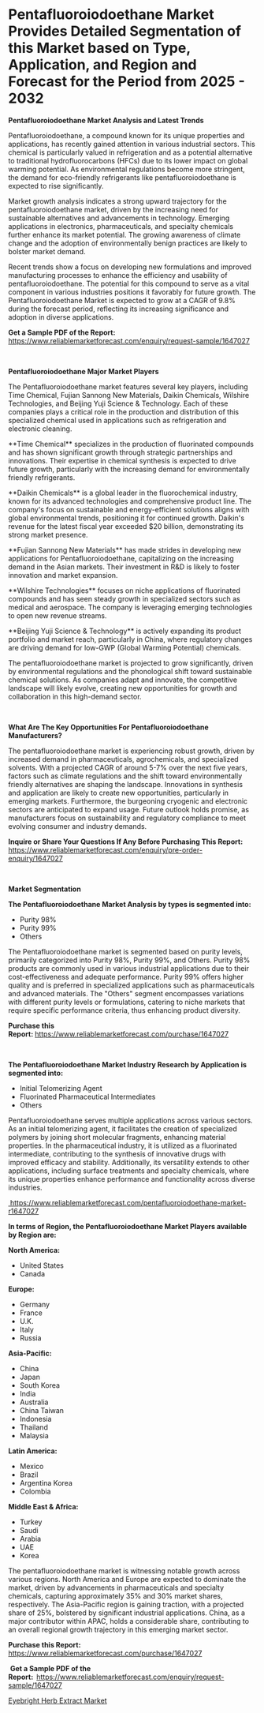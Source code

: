 <p><h1>Pentafluoroiodoethane Market Provides Detailed Segmentation of this Market based on Type, Application, and Region and Forecast for the Period from 2025 - 2032</h1></p><p><strong>Pentafluoroiodoethane Market Analysis and Latest Trends</strong></p>
<p><p>Pentafluoroiodoethane, a compound known for its unique properties and applications, has recently gained attention in various industrial sectors. This chemical is particularly valued in refrigeration and as a potential alternative to traditional hydrofluorocarbons (HFCs) due to its lower impact on global warming potential. As environmental regulations become more stringent, the demand for eco-friendly refrigerants like pentafluoroiodoethane is expected to rise significantly.</p><p>Market growth analysis indicates a strong upward trajectory for the pentafluoroiodoethane market, driven by the increasing need for sustainable alternatives and advancements in technology. Emerging applications in electronics, pharmaceuticals, and specialty chemicals further enhance its market potential. The growing awareness of climate change and the adoption of environmentally benign practices are likely to bolster market demand.</p><p>Recent trends show a focus on developing new formulations and improved manufacturing processes to enhance the efficiency and usability of pentafluoroiodoethane. The potential for this compound to serve as a vital component in various industries positions it favorably for future growth. The Pentafluoroiodoethane Market is expected to grow at a CAGR of 9.8% during the forecast period, reflecting its increasing significance and adoption in diverse applications.</p></p>
<p><strong>Get a Sample PDF of the Report:&nbsp;</strong> <a href="https://www.reliablemarketforecast.com/enquiry/request-sample/1647027?utm_campaign=2042&utm_medium=2&utm_source=Github&utm_content=ia&utm_term=31012025&utm_id=pentafluoroiodoethane">https://www.reliablemarketforecast.com/enquiry/request-sample/1647027</a></p>
<p>&nbsp;</p>
<p><strong>Pentafluoroiodoethane Major Market Players</strong></p>
<p><p>The Pentafluoroiodoethane market features several key players, including Time Chemical, Fujian Sannong New Materials, Daikin Chemicals, Wilshire Technologies, and Beijing Yuji Science & Technology. Each of these companies plays a critical role in the production and distribution of this specialized chemical used in applications such as refrigeration and electronic cleaning.</p><p>**Time Chemical** specializes in the production of fluorinated compounds and has shown significant growth through strategic partnerships and innovations. Their expertise in chemical synthesis is expected to drive future growth, particularly with the increasing demand for environmentally friendly refrigerants.</p><p>**Daikin Chemicals** is a global leader in the fluorochemical industry, known for its advanced technologies and comprehensive product line. The company's focus on sustainable and energy-efficient solutions aligns with global environmental trends, positioning it for continued growth. Daikin's revenue for the latest fiscal year exceeded $20 billion, demonstrating its strong market presence.</p><p>**Fujian Sannong New Materials** has made strides in developing new applications for Pentafluoroiodoethane, capitalizing on the increasing demand in the Asian markets. Their investment in R&D is likely to foster innovation and market expansion.</p><p>**Wilshire Technologies** focuses on niche applications of fluorinated compounds and has seen steady growth in specialized sectors such as medical and aerospace. The company is leveraging emerging technologies to open new revenue streams.</p><p>**Beijing Yuji Science & Technology** is actively expanding its product portfolio and market reach, particularly in China, where regulatory changes are driving demand for low-GWP (Global Warming Potential) chemicals.</p><p>The pentafluoroiodoethane market is projected to grow significantly, driven by environmental regulations and the phonological shift toward sustainable chemical solutions. As companies adapt and innovate, the competitive landscape will likely evolve, creating new opportunities for growth and collaboration in this high-demand sector.</p></p>
<p>&nbsp;</p>
<p><strong>What Are The Key Opportunities For Pentafluoroiodoethane Manufacturers?</strong></p>
<p><p>The pentafluoroiodoethane market is experiencing robust growth, driven by increased demand in pharmaceuticals, agrochemicals, and specialized solvents. With a projected CAGR of around 5-7% over the next five years, factors such as climate regulations and the shift toward environmentally friendly alternatives are shaping the landscape. Innovations in synthesis and application are likely to create new opportunities, particularly in emerging markets. Furthermore, the burgeoning cryogenic and electronic sectors are anticipated to expand usage. Future outlook holds promise, as manufacturers focus on sustainability and regulatory compliance to meet evolving consumer and industry demands.</p></p>
<p><strong>Inquire or Share Your Questions If Any Before Purchasing This Report:</strong> <a href="https://www.reliablemarketforecast.com/enquiry/pre-order-enquiry/1647027?utm_campaign=2042&utm_medium=2&utm_source=Github&utm_content=ia&utm_term=31012025&utm_id=pentafluoroiodoethane">https://www.reliablemarketforecast.com/enquiry/pre-order-enquiry/1647027</a></p>
<p>&nbsp;</p>
<p><strong>Market Segmentation</strong></p>
<p><strong>The Pentafluoroiodoethane Market Analysis by types is segmented into:</strong></p>
<p><ul><li>Purity 98%</li><li>Purity 99%</li><li>Others</li></ul></p>
<p><p>The Pentafluoroiodoethane market is segmented based on purity levels, primarily categorized into Purity 98%, Purity 99%, and Others. Purity 98% products are commonly used in various industrial applications due to their cost-effectiveness and adequate performance. Purity 99% offers higher quality and is preferred in specialized applications such as pharmaceuticals and advanced materials. The "Others" segment encompasses variations with different purity levels or formulations, catering to niche markets that require specific performance criteria, thus enhancing product diversity.</p></p>
<p><strong>Purchase this Report:&nbsp;</strong><a href="https://www.reliablemarketforecast.com/purchase/1647027?utm_campaign=2042&utm_medium=2&utm_source=Github&utm_content=ia&utm_term=31012025&utm_id=pentafluoroiodoethane">https://www.reliablemarketforecast.com/purchase/1647027</a></p>
<p>&nbsp;</p>
<p><strong>The Pentafluoroiodoethane Market Industry Research by Application is segmented into:</strong></p>
<p><ul><li>Initial Telomerizing Agent</li><li>Fluorinated Pharmaceutical Intermediates</li><li>Others</li></ul></p>
<p><p>Pentafluoroiodoethane serves multiple applications across various sectors. As an initial telomerizing agent, it facilitates the creation of specialized polymers by joining short molecular fragments, enhancing material properties. In the pharmaceutical industry, it is utilized as a fluorinated intermediate, contributing to the synthesis of innovative drugs with improved efficacy and stability. Additionally, its versatility extends to other applications, including surface treatments and specialty chemicals, where its unique properties enhance performance and functionality across diverse industries.</p></p>
<p><a href="https://www.reliablemarketforecast.com/pentafluoroiodoethane-market-r1647027?utm_campaign=2042&utm_medium=2&utm_source=Github&utm_content=ia&utm_term=31012025&utm_id=pentafluoroiodoethane">&nbsp;https://www.reliablemarketforecast.com/pentafluoroiodoethane-market-r1647027</a></p>
<p><strong>In terms of Region, the Pentafluoroiodoethane Market Players available by Region are:</strong></p>
<p>
    <p> <strong> North America: </strong>
        <ul>
            <li>United States</li>
            <li>Canada</li>
        </ul>
        </p> 
    <p> <strong> Europe: </strong>
        <ul>
            <li>Germany</li>
            <li>France</li>
            <li>U.K.</li>
            <li>Italy</li>
            <li>Russia</li>
        </ul>
        </p> 
    <p> <strong> Asia-Pacific: </strong>
        <ul>
            <li>China</li>
            <li>Japan</li>
            <li>South Korea</li>
            <li>India</li>
            <li>Australia</li>
            <li>China Taiwan</li>
            <li>Indonesia</li>
            <li>Thailand</li>
            <li>Malaysia</li>
        </ul>
        </p> 
    <p> <strong> Latin America: </strong>
        <ul>
            <li>Mexico</li>
            <li>Brazil</li>
            <li>Argentina Korea</li>
            <li>Colombia</li>
        </ul>
        </p> 
    <p> <strong> Middle East & Africa: </strong>
        <ul>
            <li>Turkey</li>
            <li>Saudi</li>
            <li>Arabia</li>
            <li>UAE</li>
            <li>Korea</li>
        </ul>
    </p>
    </p>
<p><p>The pentafluoroiodoethane market is witnessing notable growth across various regions. North America and Europe are expected to dominate the market, driven by advancements in pharmaceuticals and specialty chemicals, capturing approximately 35% and 30% market shares, respectively. The Asia-Pacific region is gaining traction, with a projected share of 25%, bolstered by significant industrial applications. China, as a major contributor within APAC, holds a considerable share, contributing to an overall regional growth trajectory in this emerging market sector.</p></p>
<p><strong>Purchase this Report: </strong><a href="https://www.reliablemarketforecast.com/purchase/1647027?utm_campaign=2042&utm_medium=2&utm_source=Github&utm_content=ia&utm_term=31012025&utm_id=pentafluoroiodoethane">https://www.reliablemarketforecast.com/purchase/1647027</a></p>
<p>&nbsp;<strong>Get a Sample PDF of the Report:&nbsp;&nbsp;</strong><a href="https://www.reliablemarketforecast.com/enquiry/request-sample/1647027?utm_campaign=2042&utm_medium=2&utm_source=Github&utm_content=ia&utm_term=31012025&utm_id=pentafluoroiodoethane">https://www.reliablemarketforecast.com/enquiry/request-sample/1647027</a></p>
<p><strong></strong></p>
<p><p><a href="https://github.com/flnordan65e0/Market-Research-Report-List-1/blob/main/eyebright-herb-extract-market.md?utm_campaign=2042&utm_medium=2&utm_source=Github&utm_content=ia&utm_term=31012025&utm_id=pentafluoroiodoethane">Eyebright Herb Extract Market</a></p></p>